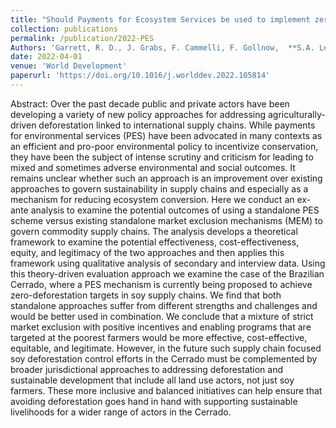 ```yaml
---
title: "Should Payments for Ecosystem Services be used to implement zero-deforestation supply chain policies? The case of soy in the Brazilian Cerrado"
collection: publications
permalink: /publication/2022-PES
Authors: 'Garrett, R. D., J. Grabs, F. Cammelli, F. Gollnow,  **S.A. Levy**'
date: 2022-04-01
venue: 'World Development'
paperurl: 'https://doi.org/10.1016/j.worlddev.2022.105814'
---
```

Abstract: Over the past decade public and private actors have been developing a variety of new policy approaches for addressing agriculturally-driven deforestation linked to international supply chains. While payments for environmental services (PES) have been advocated in many contexts as an efficient and pro-poor environmental policy to incentivize conservation, they have been the subject of intense scrutiny and criticism for leading to mixed and sometimes adverse environmental and social outcomes. It remains unclear whether such an approach is an improvement over existing approaches to govern sustainability in supply chains and especially as a mechanism for reducing ecosystem conversion. Here we conduct an ex-ante analysis to examine the potential outcomes of using a standalone PES scheme versus existing standalone market exclusion mechanisms (MEM) to govern commodity supply chains. The analysis develops a theoretical framework to examine the potential effectiveness, cost-effectiveness, equity, and legitimacy of the two approaches and then applies this framework using qualitative analysis of secondary and interview data. Using this theory-driven evaluation approach we examine the case of the Brazilian Cerrado, where a PES mechanism is currently being proposed to achieve zero-deforestation targets in soy supply chains. We find that both standalone approaches suffer from different strengths and challenges and would be better used in combination. We conclude that a mixture of strict market exclusion with positive incentives and enabling programs that are targeted at the poorest farmers would be more effective, cost-effective, equitable, and legitimate. However, in the future such supply chain focused soy deforestation control efforts in the Cerrado must be complemented by broader jurisdictional approaches to addressing deforestation and sustainable development that include all land use actors, not just soy farmers. These more inclusive and balanced initiatives can help ensure that avoiding deforestation goes hand in hand with supporting sustainable livelihoods for a wider range of actors in the Cerrado.
